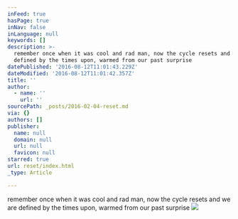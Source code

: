 ```yaml
---
inFeed: true
hasPage: true
inNav: false
inLanguage: null
keywords: []
description: >-
  remember once when it was cool and rad man, now the cycle resets and we are
  defined by the times upon, warmed from our past surprise
datePublished: '2016-08-12T11:01:43.229Z'
dateModified: '2016-08-12T11:01:42.357Z'
title: ''
author:
  - name: ''
    url: ''
sourcePath: _posts/2016-02-04-reset.md
via: {}
authors: []
publisher:
  name: null
  domain: null
  url: null
  favicon: null
starred: true
url: reset/index.html
_type: Article

---
```

remember once when it was cool and rad man, now the cycle resets and we are defined by the times upon, warmed from our past surprise
![](https://s3-us-west-2.amazonaws.com/the-grid-img/p/aafd5dbdb664c0df07e548b148c0ed06d211a7d4.jpg)